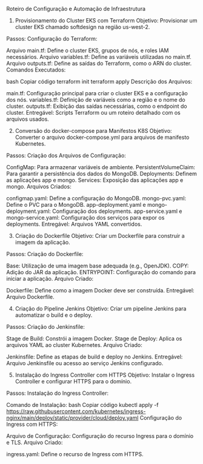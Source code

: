 Roteiro de Configuração e Automação de Infraestrutura
1. Provisionamento do Cluster EKS com Terraform
Objetivo: Provisionar um cluster EKS chamado softdesign na região us-west-2.

Passos:
Configuração do Terraform:

Arquivo main.tf: Define o cluster EKS, grupos de nós, e roles IAM necessários.
Arquivo variables.tf: Define as variáveis utilizadas no main.tf.
Arquivo outputs.tf: Define as saídas do Terraform, como o ARN do cluster.
Comandos Executados:

bash
Copiar código
terraform init
terraform apply
Descrição dos Arquivos:

main.tf: Configuração principal para criar o cluster EKS e a configuração dos nós.
variables.tf: Definição de variáveis como a região e o nome do cluster.
outputs.tf: Exibição das saídas necessárias, como o endpoint do cluster.
Entregável: Scripts Terraform ou um roteiro detalhado com os arquivos usados.

2. Conversão do docker-compose para Manifestos K8S
Objetivo: Converter o arquivo docker-compose.yml para arquivos de manifesto Kubernetes.

Passos:
Criação dos Arquivos de Configuração:

ConfigMap: Para armazenar variáveis de ambiente.
PersistentVolumeClaim: Para garantir a persistência dos dados do MongoDB.
Deployments: Definem as aplicações app e mongo.
Services: Exposição das aplicações app e mongo.
Arquivos Criados:

configmap.yaml: Define a configuração do MongoDB.
mongo-pvc.yaml: Define o PVC para o MongoDB.
app-deployment.yaml e mongo-deployment.yaml: Configuração dos deployments.
app-service.yaml e mongo-service.yaml: Configuração dos serviços para expor os deployments.
Entregável: Arquivos YAML convertidos.

3. Criação do Dockerfile
Objetivo: Criar um Dockerfile para construir a imagem da aplicação.

Passos:
Criação do Dockerfile:

Base: Utilização de uma imagem base adequada (e.g., OpenJDK).
COPY: Adição do JAR da aplicação.
ENTRYPOINT: Configuração do comando para iniciar a aplicação.
Arquivo Criado:

Dockerfile: Define como a imagem Docker deve ser construída.
Entregável: Arquivo Dockerfile.

4. Criação do Pipeline Jenkins
Objetivo: Criar um pipeline Jenkins para automatizar o build e o deploy.

Passos:
Criação do Jenkinsfile:

Stage de Build: Constrói a imagem Docker.
Stage de Deploy: Aplica os arquivos YAML ao cluster Kubernetes.
Arquivo Criado:

Jenkinsfile: Define as etapas de build e deploy no Jenkins.
Entregável: Arquivo Jenkinsfile ou acesso ao serviço Jenkins configurado.

5. Instalação do Ingress Controller com HTTPS
Objetivo: Instalar o Ingress Controller e configurar HTTPS para o domínio.

Passos:
Instalação do Ingress Controller:

Comando de Instalação:
bash
Copiar código
kubectl apply -f https://raw.githubusercontent.com/kubernetes/ingress-nginx/main/deploy/static/provider/cloud/deploy.yaml
Configuração do Ingress com HTTPS:

Arquivo de Configuração: Configuração do recurso Ingress para o domínio e TLS.
Arquivo Criado:

ingress.yaml: Define o recurso de Ingress com HTTPS.
